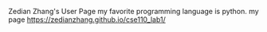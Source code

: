 Zedian Zhang's User Page
my favorite programming language is python.
my page
https://zedianzhang.github.io/cse110_lab1/
